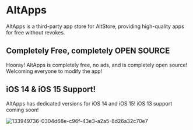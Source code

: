 # AltApps
AltApps is a third-party app store for AltStore, providing high-quality apps for free without revokes.
## Completely Free, completely OPEN SOURCE
Hooray! AltApps is completely free, no ads, and is completely open source! Welcoming everyone to modify the app!
## iOS 14 & iOS 15 Support!
AltApps has dedicated versions for iOS 14 and iOS 15! iOS 13 support coming soon!


![133949736-0304d68e-c96f-43e3-a2a5-8d26a32c70e7](https://user-images.githubusercontent.com/88249105/133949882-d2d6dc83-0783-4845-87bd-e4031375b3ab.png)
